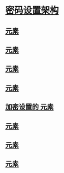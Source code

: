 # [密码设置架构](index.md)
## [<cryptoClasses> 元素](cryptoclasses-element.md)
## [<cryptoClass> 元素](cryptoclass-element.md)
## [<cryptographySettings> 元素](cryptographysettings-element.md)
## [<cryptoNameMapping> 元素](cryptonamemapping-element.md)
## [加密设置的 <mscorlib> 元素](mscorlib-element-for-cryptography-settings.md)
## [<nameEntry> 元素](nameentry-element.md)
## [<oidEntry> 元素](oidentry-element.md)
## [<oidMap> 元素](oidmap-element.md)
